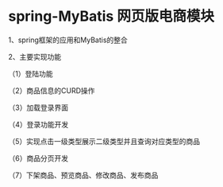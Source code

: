 # spring-MyBatis 网页版电商模块

1、spring框架的应用和MyBatis的整合

2、主要实现功能

（1）登陆功能

（2）商品信息的CURD操作

（3）加载登录界面

（4）登录功能开发

（5）实现点击一级类型展示二级类型并且查询对应类型的商品

（6）商品分页开发

（7）下架商品、预览商品、修改商品、发布商品




